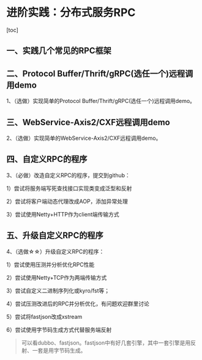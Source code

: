 # 进阶实践：分布式服务RPC

[toc]

## 一、实践几个常见的RPC框架

## 二、Protocol Buffer/Thrift/gRPC(选任一个)远程调用demo

1、（选做）实现简单的Protocol Buffer/Thrift/gRPC(选任一个)远程调用demo。

## 三、WebService-Axis2/CXF远程调用demo

2、（选做）实现简单的WebService-Axis2/CXF远程调用demo。

## 四、自定义RPC的程序

3、（必做）改造自定义RPC的程序，提交到github： 

1）尝试将服务端写死查找接口实现类变成泛型和反射

2）尝试将客户端动态代理改成AOP，添加异常处理 

3）尝试使用Netty+HTTP作为client端传输方式

## 五、升级自定义RPC的程序

4、（选做☆☆）升级自定义RPC的程序： 

1）尝试使用压测并分析优化RPC性能 

2）尝试使用Netty+TCP作为两端传输方式 

3）尝试自定义二进制序列化或kyro/fst等；

4）尝试压测改进后的RPC并分析优化，有问题欢迎群里讨论 

5）尝试将fastjson改成xstream 

6）尝试使用字节码生成方式代替服务端反射

> 可以看dubbo、fastjson。fastjson中有好几套引擎，其中一套引擎是用反射、一套是用字节码生成。
